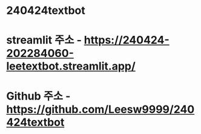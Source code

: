 # 240424textbot
# streamlit 주소 - https://240424-202284060-leetextbot.streamlit.app/
# Github 주소 - https://github.com/Leesw9999/240424textbot
